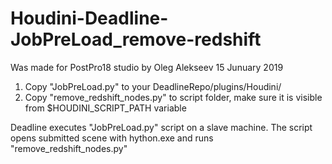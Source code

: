 # Houdini-Deadline-JobPreLoad_remove-redshift
Was made for PostPro18 studio by Oleg Alekseev 15 Junuary 2019

1. Copy "JobPreLoad.py" to your DeadlineRepo/plugins/Houdini/
2. Copy "remove_redshift_nodes.py" to script folder, make sure it is visible from $HOUDINI_SCRIPT_PATH variable

Deadline executes "JobPreLoad.py" script on a slave machine. The script opens submitted scene with hython.exe and runs "remove_redshift_nodes.py" 
